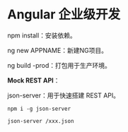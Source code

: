 # Angular 企业级开发

npm install：安装依赖。

ng new APPNAME：新建NG项目。

ng build -prod：打包用于生产环境。

**Mock REST API**：

json-server：用于快速搭建 REST API。

```
npm i -g json-server
```

```
json-server /xxx.json
```











